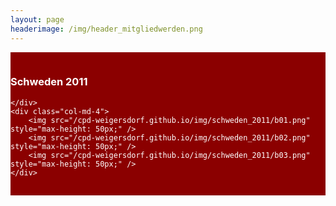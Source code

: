 ```yaml
---
layout: page
headerimage: /img/header_mitgliedwerden.png
---
```

<div class="row" style="background: #8B0000; cursor: pointer; color: #fff; padding-top: 15px; padding-bottom: 15px;" onclick="window.location.href = '#'">
    <div class="col-md-5 col-md-offset-1">
        <h3>Schweden 2011</h3>

    </div>
    <div class="col-md-4">
        <img src="/cpd-weigersdorf.github.io/img/schweden_2011/b01.png" style="max-height: 50px;" />
        <img src="/cpd-weigersdorf.github.io/img/schweden_2011/b02.png" style="max-height: 50px;" />
        <img src="/cpd-weigersdorf.github.io/img/schweden_2011/b03.png" style="max-height: 50px;" />
    </div>
</div>


